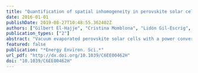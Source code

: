 ```yaml
---
title: "Quantification of spatial inhomogeneity in perovskite solar cells by hyperspectral luminescence imaging"
date: 2016-01-01
publishDate: 2019-08-27T10:48:55.362402Z
authors: ["Gilbert El-Hajje", "Cristina Momblona", "Lidón Gil-Escrig", "Jorge Ávila", "Thomas Guillemot", "Jean-François Guillemoles", "Michele Sessolo", "Henk J Bolink", "Laurent Lombez"]
publication_types: ["2"]
abstract: "Vacuum evaporated perovskite solar cells with a power conversion efficiency of 15% have been characterized using hyperspectral luminescence imaging. Hyperspectral luminescence imaging is a novel technique that offers spectrally resolved photoluminescence and electroluminescence maps (spatial resolution is 2 micrometer) on an absolute scale. This allows, using the generalized Planck's law, the construction of absolute maps of the depth-averaged quasi-Fermi level splitting ($Δ$$μ$), which determines the maximum achievable open circuit voltage (Voc) of the solar cells. In a similar way, using the generalized reciprocity relations the charge transfer efficiency of the cells can be obtained from the hyperspectral images. Very strong inhomogeneity, both in quasi-Fermi level splitting ($Δ$$μ$) and in charge transfer efficiency, are found in these vacuum deposited perovskite solar cells. This implies that these efficient solar cells are still far from perfect as many areas in the device do not or only partially participate in the photon to electron conversion processes."
featured: false
publication: "*Energy Environ. Sci.*"
url_pdf: "http://dx.doi.org/10.1039/C6EE00462H"
doi: "10.1039/C6EE00462H"
---
```


